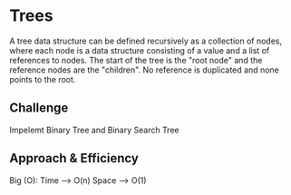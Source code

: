 # Trees
A tree data structure can be defined recursively as a collection of nodes, where each node is a data structure consisting of a value and a list of references to nodes. The start of the tree is the "root node" and the reference nodes are the "children". No reference is duplicated and none points to the root.


## Challenge
Impelemt Binary Tree and Binary Search Tree

## Approach & Efficiency
Big (O):
Time --> O(n)
Space --> O(1)
